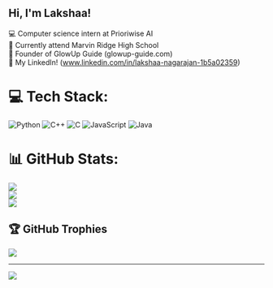 ## Hi, I'm Lakshaa!

💻 Computer science intern at Prioriwise AI<br/>
🏫 Currently attend Marvin Ridge High School<br/>
🧠 Founder of GlowUp Guide (glowup-guide.com)<br/>
🏢 My LinkedIn! (www.linkedin.com/in/lakshaa-nagarajan-1b5a02359)<br/>


# 💻 Tech Stack:
![Python](https://img.shields.io/badge/python-3670A0?style=for-the-badge&logo=python&logoColor=ffdd54) ![C++](https://img.shields.io/badge/c++-%2300599C.svg?style=for-the-badge&logo=c%2B%2B&logoColor=white) ![C](https://img.shields.io/badge/c-%2300599C.svg?style=for-the-badge&logo=c&logoColor=white) ![JavaScript](https://img.shields.io/badge/javascript-%23323330.svg?style=for-the-badge&logo=javascript&logoColor=%23F7DF1E) ![Java](https://img.shields.io/badge/java-%23ED8B00.svg?style=for-the-badge&logo=openjdk&logoColor=white)
# 📊 GitHub Stats:
![](https://github-readme-stats.vercel.app/api?username=LakshaaNagarajan&theme=dark&hide_border=false&include_all_commits=false&count_private=false)<br/>
![](https://nirzak-streak-stats.vercel.app/?user=LakshaaNagarajan&theme=dark&hide_border=false)<br/>
![](https://github-readme-stats.vercel.app/api/top-langs/?username=LakshaaNagarajan&theme=dark&hide_border=false&include_all_commits=false&count_private=false&layout=compact)

## 🏆 GitHub Trophies
![](https://github-profile-trophy.vercel.app/?username=LakshaaNagarajan&theme=radical&no-frame=false&no-bg=true&margin-w=4)

---
[![](https://visitcount.itsvg.in/api?id=LakshaaNagarajan&icon=0&color=11)](https://visitcount.itsvg.in)

<!-- Proudly created with GPRM ( https://gprm.itsvg.in ) -->

